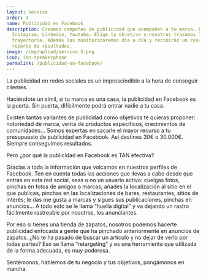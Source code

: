```yaml
---
layout: service
order: 4
name: Publicidad en Facebook
description: Creamos campañas de publicidad que acompañen a tu marca. Facebook,
  Instagram, Linkedin, Youtube… Elige tu objetivo y nosotras trazamos la
  trayectoria. Además las monitorizaremos día a día y recibirás un resumen en tu
  reporte de resultados.
image: /img/upload/service_5.png
icon: ion-speakerphone
permalink: /publicidad-en-facebook/
---
```

La publicidad en redes sociales es un imprescindible a la hora de conseguir clientes.

Haciéndote un símil, si tu marca es una casa, la publicidad en Facebook es la puerta. Sin puerta, difícilmente podrá entrar nadie a tu casa.

Existen tantas variantes de publicidad como objetivos te quieras proponer: notoriedad de marca, venta de productos específicos, crecimientos de comunidades… Somos expertas en sacarle el mayor recurso a tu presupuesto de publicidad en Facebook. Así destines 30€ o 30.000€. Siempre conseguimos resultados.

Pero ¿por qué la publicidad en Facebook es TAN efectiva?

Gracias a toda la información que volcamos en nuestros perfiles de Facebook. Ten en cuenta todas las acciones que llevas a cabo desde que entras en esta red social, seas o no un usuario activo: cuelgas fotos, pinchas en fotos de amigos o marcas, añades la localización al sitio en el que publicas, pinchas en las localizaciones de bares, restaurantes, sitios de interés; le das me gusta a marcas y sigues sus publicaciones, pinchas en anuncios… A todo esto se le llama “huella digital” y va dejando un rastro fácilmente rastreable por nosotros, los anunciantes.

Por eso si tienes una tienda de zapatos, nosotros podemos hacerte publicidad enfocada a gente que ha pinchado anteriormente en anuncios de zapatos. ¿No te ha pasado de buscar un artículo y no dejar de verlo por todas partes? Eso se llama “retargeting” y es una herramienta que utilizada de la forma adecuada, es muy poderosa.

Sentémonos, hablemos de tu negocio y tus objetivos, pongámonos en marcha.
